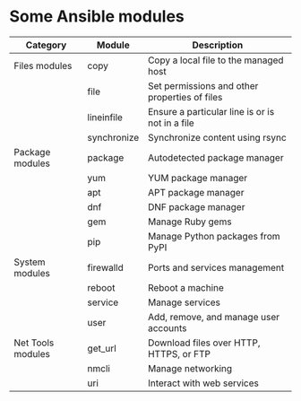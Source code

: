 # Some Ansible modules

|Category|Module|Description|
|---------------|------|-----------|
|Files modules|copy|Copy a local file to the managed host|
||file|Set permissions and other properties of files|
||lineinfile|Ensure a particular line is or is not in a file|
||synchronize|Synchronize content using rsync|
|Package modules|package|Autodetected package manager|
||yum|YUM package manager|
||apt|APT package manager|
||dnf|DNF package manager|
||gem|Manage Ruby gems|
||pip|Manage Python packages from PyPI|
|System modules|firewalld|Ports and services management|
||reboot|Reboot a machine|
||service|Manage services|
||user|Add, remove, and manage user accounts|
|Net Tools modules|get_url|Download files over HTTP, HTTPS, or FTP|
||nmcli|Manage networking|
||uri|Interact with web services|
